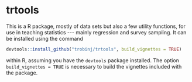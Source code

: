 # trtools

This is a R package, mostly of data sets but also a few utility functions, for use in teaching statistics --- mainly regression and survey sampling. It can be installed using the command
```R
devtools::install_github("trobinj/trtools", build_vignettes = TRUE)
```
within R, assuming you have the `devtools` package installed. The option `build_vignettes = TRUE` is necessary to build the vignettes included with the package. 